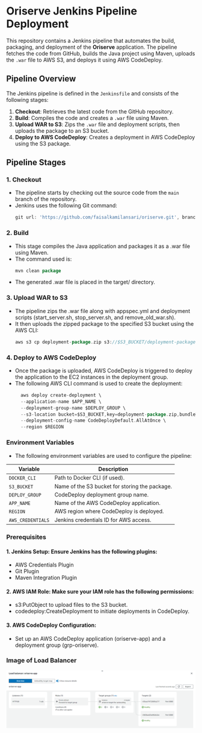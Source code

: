 # Oriserve Jenkins Pipeline Deployment

This repository contains a Jenkins pipeline that automates the build, packaging, and deployment of the **Oriserve** application. The pipeline fetches the code from GitHub, builds the Java project using Maven, uploads the `.war` file to AWS S3, and deploys it using AWS CodeDeploy.

## Pipeline Overview

The Jenkins pipeline is defined in the `Jenkinsfile` and consists of the following stages:

1. **Checkout**: Retrieves the latest code from the GitHub repository.
2. **Build**: Compiles the code and creates a `.war` file using Maven.
3. **Upload WAR to S3**: Zips the `.war` file and deployment scripts, then uploads the package to an S3 bucket.
4. **Deploy to AWS CodeDeploy**: Creates a deployment in AWS CodeDeploy using the S3 package.

## Pipeline Stages

### 1. Checkout
- The pipeline starts by checking out the source code from the `main` branch of the repository.
- Jenkins uses the following Git command:
  ```groovy
  git url: 'https://github.com/faisalkamilansari/oriserve.git', branch: 'main'
  ```
### 2. Build
- This stage compiles the Java application and packages it as a .war file using Maven.
- The command used is:
  ```groovy
  mvn clean package
  ```
- The generated .war file is placed in the target/ directory.

### 3. Upload WAR to S3
- The pipeline zips the .war file along with appspec.yml and deployment scripts (start_server.sh, stop_server.sh, and remove_old_war.sh).
- It then uploads the zipped package to the specified S3 bucket using the AWS CLI:
  ```groovy
  aws s3 cp deployment-package.zip s3://$S3_BUCKET/deployment-package.zip
  ```
### 4. Deploy to AWS CodeDeploy
- Once the package is uploaded, AWS CodeDeploy is triggered to deploy the application to the EC2 instances in the deployment group.
- The following AWS CLI command is used to create the deployment:
  ```groovy
    aws deploy create-deployment \
    --application-name $APP_NAME \
    --deployment-group-name $DEPLOY_GROUP \
    --s3-location bucket=$S3_BUCKET,key=deployment-package.zip,bundleType=zip \
    --deployment-config-name CodeDeployDefault.AllAtOnce \
    --region $REGION
  ```
### Environment Variables
- The following environment variables are used to configure the pipeline:

| Variable         | Description                                    |
|------------------|------------------------------------------------|
| `DOCKER_CLI`     | Path to Docker CLI (if used).                  |
| `S3_BUCKET`      | Name of the S3 bucket for storing the package. |
| `DEPLOY_GROUP`   | CodeDeploy deployment group name.              |
| `APP_NAME`       | Name of the AWS CodeDeploy application.        |
| `REGION`         | AWS region where CodeDeploy is deployed.       |
| `AWS_CREDENTIALS`| Jenkins credentials ID for AWS access.         |


### Prerequisites

#### 1. Jenkins Setup: Ensure Jenkins has the following plugins:

- AWS Credentials Plugin
- Git Plugin
- Maven Integration Plugin
#### 2. AWS IAM Role: Make sure your IAM role has the following permissions:
- s3:PutObject to upload files to the S3 bucket.
- codedeploy:CreateDeployment to initiate deployments in CodeDeploy.

#### 3. AWS CodeDeploy Configuration:
- Set up an AWS CodeDeploy application (oriserve-app) and a deployment group (grp-oriserve).



### Image of Load Balancer
![Directory Structure Screenshot](Load_Balancer.png)